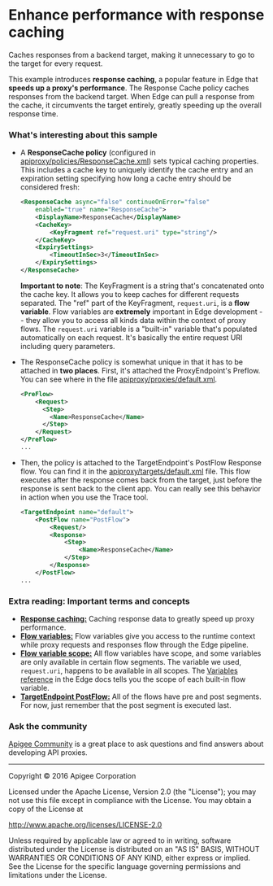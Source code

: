 # Enhance performance with response caching

Caches responses from a backend target, making it unnecessary to go to the target for every request.

This example introduces **response caching**, a popular feature in Edge that **speeds up a proxy's performance**. The Response Cache policy caches responses from the backend target. When Edge can pull a response from the cache, it circumvents the target entirely, greatly speeding up the overall response time. 

### What's interesting about this sample

* A **ResponseCache policy** (configured in [apiproxy/policies/ResponseCache.xml](https://github.com/apigee/api-platform-samples/blob/b8840b4fd6d0cc2a4ac0a2aab50a53ead8067490/edge-ux/response-cache-simple/apiproxy/policies/ResponseCache.xml#L2-L10)) sets typical caching properties. This includes a cache key to uniquely identify the cache entry and an expiration setting specifying how long a cache entry should be considered fresh:

    ```xml
    <ResponseCache async="false" continueOnError="false" 
        enabled="true" name="ResponseCache">
        <DisplayName>ResponseCache</DisplayName>
        <CacheKey>
            <KeyFragment ref="request.uri" type="string"/>
        </CacheKey>
        <ExpirySettings>
            <TimeoutInSec>3</TimeoutInSec>
        </ExpirySettings>
    </ResponseCache>
    ```

    **Important to note**: The KeyFragment is a string that's concatenated onto the cache key. It allows you to keep caches for different requests separated. The "ref" part of the KeyFragment, `request.uri`, is a **flow variable**. Flow variables are **extremely** important in Edge development -- they allow you to access all kinds data within the context of proxy flows. The `request.uri` variable is a "built-in" variable that's populated automatically on each request. It's basically the entire request URI including query parameters. 

* The ResponseCache policy is somewhat unique in that it has to be attached in **two places**. First, it's attached the ProxyEndpoint's Preflow. You can see where in the file [apiproxy/proxies/default.xml](https://github.com/apigee/api-platform-samples/blob/b8840b4fd6d0cc2a4ac0a2aab50a53ead8067490/edge-ux/response-cache-simple/apiproxy/proxies/default.xml#L5-L7).

    ```xml
    <PreFlow>
        <Request>
          <Step>
            <Name>ResponseCache</Name>
          </Step>
        </Request>
    </PreFlow>
    ...
    ```

* Then, the policy is attached to the TargetEndpoint's PostFlow Response flow. You can find it in the [apiproxy/targets/default.xml](https://github.com/apigee/api-platform-samples/blob/b8840b4fd6d0cc2a4ac0a2aab50a53ead8067490/edge-ux/response-cache-simple/apiproxy/targets/default.xml#L5-L7) file. This flow executes after the response comes back from the target, just before the response is sent back to the client app. You can really see this behavior in action when you use the Trace tool. 

    ```xml
    <TargetEndpoint name="default">
        <PostFlow name="PostFlow">
            <Request/>
            <Response>
                <Step>
                    <Name>ResponseCache</Name>
                </Step>
            </Response>
        </PostFlow>
    ...
    ```

### Extra reading: Important terms and concepts

* [**Response caching:**](http://docs.apigee.com/api-services/reference/response-cache-policy) Caching response data to greatly speed up proxy performance. 
* [**Flow variables:**](http://docs.apigee.com/api-services/content/flow-variables-and-conditions) Flow variables give you access to the runtime context while proxy requests and responses flow through the Edge pipeline.  
* [**Flow variable scope:**](http://docs.apigee.com/api-services/content/introduction-flow-variables#understandingflowvariablescope) All flow variables have scope, and some variables are only available in certain flow segments. The variable we used, `request.uri`, happens to be available in all scopes. The [Variables reference](http://docs.apigee.com/api-services/reference/variables-reference) in the Edge docs tells you the scope of each built-in flow variable. 
* [**TargetEndpoint PostFlow:**](https://docs.apigee.com/api-services/reference/api-proxy-configuration-reference#targetendpoint) All of the flows have pre and post segments. For now, just remember that the post segment is executed last.

### Ask the community

[Apigee Community](https://community.apigee.com?via=github) is a great place to ask questions and find answers about developing API proxies.

---

Copyright © 2016 Apigee Corporation

Licensed under the Apache License, Version 2.0 (the "License"); you may not use
this file except in compliance with the License. You may obtain a copy
of the License at

http://www.apache.org/licenses/LICENSE-2.0

Unless required by applicable law or agreed to in writing, software
distributed under the License is distributed on an "AS IS" BASIS,
WITHOUT WARRANTIES OR CONDITIONS OF ANY KIND, either express or implied.
See the License for the specific language governing permissions and
limitations under the License.
